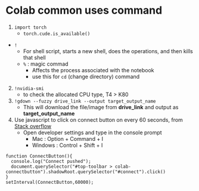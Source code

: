 # Colab common uses command
1. `import torch`
    - `torch.cude.is_available()`
- `!`
    - For shell script, starts a new shell, does the operations, and then kills that shell
    - `%` : magic commad
        - Affects the process associated with the notebook
        - use this for `cd` (change directory) command 
2. `!nvidia-smi`
    - to check the allocated CPU type, T4 > K80
3. `!gdown --fuzzy drive_link --output target_output_name`
    - This will download the file/image from **drive_link** and output as **target_output_name**
4. Use javascript to click on connect button on every 60 seconds, from [Stack overflow](https://stackoverflow.com/questions/57113226/how-can-i-prevent-google-colab-from-disconnecting)
    - Open developer settings and type in the console prompt
        - Mac : Option + Command + I
        - Windows : Control + Shift + I
```
function ConnectButton(){
  console.log("Connect pushed");
  document.querySelector("#top-toolbar > colab-connectbutton").shadowRoot.querySelector("#connect").click()
}
setInterval(ConnectButton,60000);
```